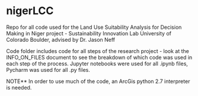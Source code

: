 # nigerLCC
Repo for all code used for the Land Use Suitability Analysis for Decision Making in Niger project - Sustainability Innovation Lab University of Colorado Boulder, advised by Dr. Jason Neff

Code folder includes code for all steps of the research project - look at the INFO_ON_FILES document to see the breakdown of which code was used in each step of the process. Jupyter notebooks were used for all .ipynb files, Pycharm was used for all .py files. 

NOTE** In order to use much of the code, an ArcGis python 2.7 interpreter is needed. 

